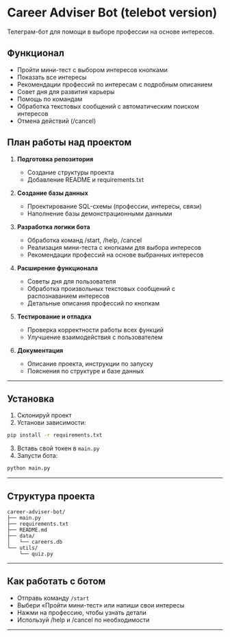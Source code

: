 
# Career Adviser Bot (telebot version)

Телеграм-бот для помощи в выборе профессии на основе интересов.

## Функционал

- Пройти мини-тест с выбором интересов кнопками
- Показать все интересы
- Рекомендации профессий по интересам с подробным описанием
- Совет дня для развития карьеры
- Помощь по командам
- Обработка текстовых сообщений с автоматическим поиском интересов
- Отмена действий (/cancel)

## План работы над проектом

1. **Подготовка репозитория**
    - Создание структуры проекта
    - Добавление README и requirements.txt

2. **Создание базы данных**
    - Проектирование SQL-схемы (профессии, интересы, связи)
    - Наполнение базы демонстрационными данными

3. **Разработка логики бота**
    - Обработка команд /start, /help, /cancel
    - Реализация мини-теста с кнопками для выбора интересов
    - Рекомендации профессий на основе выбранных интересов

4. **Расширение функционала**
    - Советы дня для пользователя
    - Обработка произвольных текстовых сообщений с распознаванием интересов
    - Детальные описания профессий по кнопкам

5. **Тестирование и отладка**
    - Проверка корректности работы всех функций
    - Улучшение взаимодействия с пользователем

6. **Документация**
    - Описание проекта, инструкции по запуску
    - Пояснения по структуре и базе данных

---

## Установка

1. Склонируй проект
2. Установи зависимости:

```bash
pip install -r requirements.txt
```

3. Вставь свой токен в `main.py`
4. Запусти бота:

```bash
python main.py
```

---

## Структура проекта

```
career-adviser-bot/
├── main.py
├── requirements.txt
├── README.md
├── data/
│   └── careers.db
└── utils/
    └── quiz.py
```
---

## Как работать с ботом

- Отправь команду `/start`
- Выбери «Пройти мини-тест» или напиши свои интересы
- Нажми на профессию, чтобы узнать детали
- Используй /help и /cancel по необходимости

---

